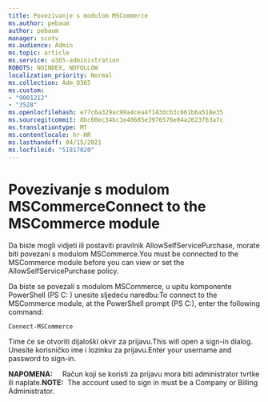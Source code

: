 ```yaml
---
title: Povezivanje s modulom MSCommerce
ms.author: pebaum
author: pebaum
manager: scotv
ms.audience: Admin
ms.topic: article
ms.service: o365-administration
ROBOTS: NOINDEX, NOFOLLOW
localization_priority: Normal
ms.collection: Adm_O365
ms.custom:
- "9001212"
- "3528"
ms.openlocfilehash: e77c6a329ac99a4cea4f143dcb3c661b6a518e35
ms.sourcegitcommit: 8bc60ec34bc1e40685e3976576e04a2623f63a7c
ms.translationtype: MT
ms.contentlocale: hr-HR
ms.lasthandoff: 04/15/2021
ms.locfileid: "51817020"
---
```

# <a name="connect-to-the-mscommerce-module"></a><span data-ttu-id="0987c-102">Povezivanje s modulom MSCommerce</span><span class="sxs-lookup"><span data-stu-id="0987c-102">Connect to the MSCommerce module</span></span>

<span data-ttu-id="0987c-103">Da biste mogli vidjeti ili postaviti pravilnik AllowSelfServicePurchase, morate biti povezani s modulom MSCommerce.</span><span class="sxs-lookup"><span data-stu-id="0987c-103">You must be connected to the MSCommerce module before you can view or set the AllowSelfServicePurchase policy.</span></span>  

<span data-ttu-id="0987c-104">Da biste se povezali s modulom MSCommerce, u upitu komponente PowerShell (PS C: \) unesite sljedeću naredbu:</span><span class="sxs-lookup"><span data-stu-id="0987c-104">To connect to the MSCommerce module, at the PowerShell prompt (PS C:\), enter the following command:</span></span>

`Connect-MSCommerce`

<span data-ttu-id="0987c-105">Time će se otvoriti dijaloški okvir za prijavu.</span><span class="sxs-lookup"><span data-stu-id="0987c-105">This will open a sign-in dialog.</span></span> <span data-ttu-id="0987c-106">Unesite korisničko ime i lozinku za prijavu.</span><span class="sxs-lookup"><span data-stu-id="0987c-106">Enter your username and password to sign-in.</span></span>

<span data-ttu-id="0987c-107">**NAPOMENA:** &nbsp; &nbsp; Račun koji se koristi za prijavu mora biti administrator tvrtke ili naplate.</span><span class="sxs-lookup"><span data-stu-id="0987c-107">**NOTE:**&nbsp;&nbsp;The account used to sign in must be a Company or Billing Administrator.</span></span>
